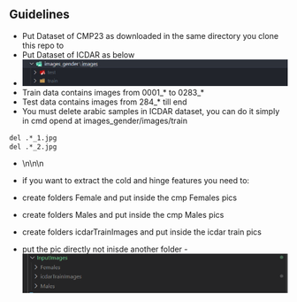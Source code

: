 ## Guidelines

- Put Dataset of CMP23 as downloaded in the same directory you clone this repo to
- Put Dataset of ICDAR as below
- ![datasetICDAR](screenshots/1.jpg)
- Train data contains images from 0001_* to 0283_*
- Test data contains images from 284\_\* till end
- You must delete arabic samples in ICDAR dataset, you can do it simply in cmd opend at images_gender/images/train

```
del .*_1.jpg
del .*_2.jpg
```

- \n\n\n

- if you want to extract the cold and hinge features you need to:
- create folders Female and put inside the cmp Females pics
- create folders Males and put inside the cmp Males pics
- create folders icdarTrainImages and put inside the icdar train pics
- put the pic directly not inisde another folder
-![](screenshots/1.PNG)

